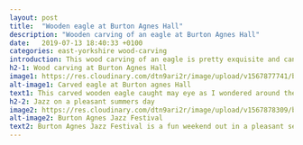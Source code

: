 ```yaml
---
layout: post
title:  "Wooden eagle at Burton Agnes Hall"
description: "Wooden carving of an eagle at Burton Agnes Hall"
date:   2019-07-13 18:40:33 +0100
categories: east-yorkshire wood-carving
introduction: This wood carving of an eagle is pretty exquisite and can be found in the grounds at Burton agnes Hall, East Yorkshire. 
h2-1: Wood carving at Burton Agnes Hall
image1: https://res.cloudinary.com/dtn9ari2r/image/upload/v1567877741/blog/IMG_2600.jpg
alt-image1: Carved eagle at Burton agnes Hall
text1: This carved wooden eagle caught may eye as I wondered around the woods at Burton Agnes Hall, East Yorkshire.
h2-2: Jazz on a pleasant summers day
image2: https://res.cloudinary.com/dtn9ari2r/image/upload/v1567878309/blog/IMG_2595.jpg
alt-image2: Burton Agnes Jazz Festival
text2: Burton Agnes Jazz Festival is a fun weekend out in a pleasant setting in East Yorkshire, England.
---
```


